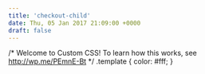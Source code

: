 ```yaml
---
title: 'checkout-child'
date: Thu, 05 Jan 2017 21:09:00 +0000
draft: false
---
```


/\* Welcome to Custom CSS! To learn how this works, see http://wp.me/PEmnE-Bt \*/ .template { color: #fff; }